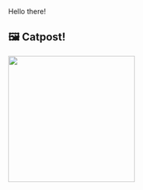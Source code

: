 Hello there!



## 🖼️ Catpost!

<sub>
    <img src="https://cdn2.thecatapi.com/images/d77.jpg" height="256">
</sub>

